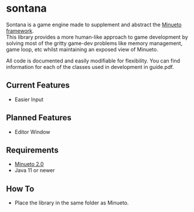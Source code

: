 # sontana
Sontana is a game engine made to supplement and abstract the [Minueto framework](http://minueto.cs.mcgill.ca/).\
This library provides a more human-like approach to game development by solving most of the gritty game-dev problems like memory management, game loop, etc whilst maintaining an exposed view of Minueto.

All code is documented and easily modifiable for flexibility. You can find information for each of the classes used in development in guide.pdf.

## Current Features
 - Easier Input

## Planned Features
 - Editor Window

## Requirements
 - [Minueto 2.0](http://minueto.cs.mcgill.ca/index.html#download)
 - Java 11 or newer

## How To
 - Place the library in the same folder as Minueto.
